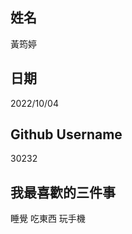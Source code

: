 姓名
----
黃筠婷

日期
----
2022/10/04

Github Username
---------------
30232

我最喜歡的三件事
---------------
睡覺 吃東西 玩手機
